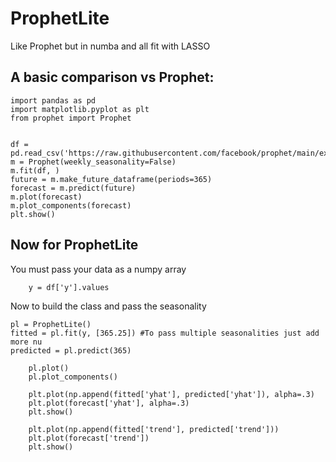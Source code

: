 # ProphetLite
 Like Prophet but in numba and all fit with LASSO

## A basic comparison vs Prophet:
```
import pandas as pd
import matplotlib.pyplot as plt
from prophet import Prophet


df = pd.read_csv('https://raw.githubusercontent.com/facebook/prophet/main/examples/example_wp_log_peyton_manning.csv')
m = Prophet(weekly_seasonality=False)
m.fit(df, )
future = m.make_future_dataframe(periods=365)
forecast = m.predict(future)
m.plot(forecast)
m.plot_components(forecast)
plt.show()
```
## Now for ProphetLite
 You must pass your data as a numpy array
```
    y = df['y'].values
```
 Now to build the class and pass the seasonality
```
pl = ProphetLite()
fitted = pl.fit(y, [365.25]) #To pass multiple seasonalities just add more nu
predicted = pl.predict(365)

    pl.plot()
    pl.plot_components()

    plt.plot(np.append(fitted['yhat'], predicted['yhat']), alpha=.3)
    plt.plot(forecast['yhat'], alpha=.3)
    plt.show()

    plt.plot(np.append(fitted['trend'], predicted['trend']))
    plt.plot(forecast['trend'])
    plt.show()